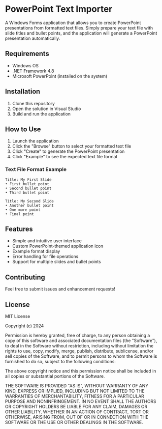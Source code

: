 # PowerPoint Text Importer

A Windows Forms application that allows you to create PowerPoint presentations from formatted text files. Simply prepare your text file with slide titles and bullet points, and the application will generate a PowerPoint presentation automatically.

## Requirements

- Windows OS
- .NET Framework 4.8
- Microsoft PowerPoint (installed on the system)

## Installation

1. Clone this repository
2. Open the solution in Visual Studio
3. Build and run the application

## How to Use

1. Launch the application
2. Click the "Browse" button to select your formatted text file
3. Click "Create" to generate the PowerPoint presentation
4. Click "Example" to see the expected text file format

### Text File Format Example

```
Title: My First Slide
• First bullet point
• Second bullet point
• Third bullet point

Title: My Second Slide
• Another bullet point
• One more point
• Final point
```

## Features

- Simple and intuitive user interface
- Custom PowerPoint-themed application icon
- Example format display
- Error handling for file operations
- Support for multiple slides and bullet points

## Contributing

Feel free to submit issues and enhancement requests!

## License

MIT License

Copyright (c) 2024

Permission is hereby granted, free of charge, to any person obtaining a copy
of this software and associated documentation files (the "Software"), to deal
in the Software without restriction, including without limitation the rights
to use, copy, modify, merge, publish, distribute, sublicense, and/or sell
copies of the Software, and to permit persons to whom the Software is
furnished to do so, subject to the following conditions:

The above copyright notice and this permission notice shall be included in all
copies or substantial portions of the Software.

THE SOFTWARE IS PROVIDED "AS IS", WITHOUT WARRANTY OF ANY KIND, EXPRESS OR
IMPLIED, INCLUDING BUT NOT LIMITED TO THE WARRANTIES OF MERCHANTABILITY,
FITNESS FOR A PARTICULAR PURPOSE AND NONINFRINGEMENT. IN NO EVENT SHALL THE
AUTHORS OR COPYRIGHT HOLDERS BE LIABLE FOR ANY CLAIM, DAMAGES OR OTHER
LIABILITY, WHETHER IN AN ACTION OF CONTRACT, TORT OR OTHERWISE, ARISING FROM,
OUT OF OR IN CONNECTION WITH THE SOFTWARE OR THE USE OR OTHER DEALINGS IN THE
SOFTWARE.
